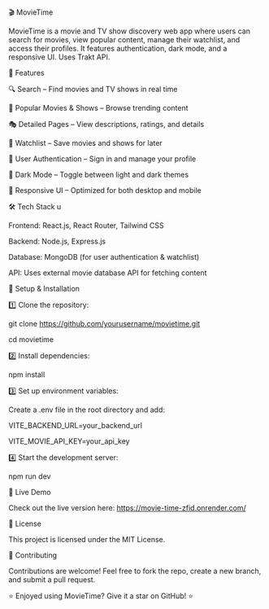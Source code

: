 🎬 MovieTime

MovieTime is a movie and TV show discovery web app where users can search for movies, view popular content, manage their watchlist, and access their profiles. It features authentication, dark mode, and a responsive UI. Uses Trakt API.

🚀 Features

🔍 Search – Find movies and TV shows in real time

🌟 Popular Movies & Shows – Browse trending content

🎭 Detailed Pages – View descriptions, ratings, and details

📜 Watchlist – Save movies and shows for later

🔐 User Authentication – Sign in and manage your profile

🌙 Dark Mode – Toggle between light and dark themes

📱 Responsive UI – Optimized for both desktop and mobile

🛠️ Tech Stack u

Frontend: React.js, React Router, Tailwind CSS

Backend: Node.js, Express.js

Database: MongoDB (for user authentication & watchlist)

API: Uses external movie database API for fetching content

🎯 Setup & Installation

1️⃣ Clone the repository:

git clone https://github.com/yourusername/movietime.git

cd movietime

2️⃣ Install dependencies:

npm install

3️⃣ Set up environment variables:

Create a .env file in the root directory and add:


VITE_BACKEND_URL=your_backend_url

VITE_MOVIE_API_KEY=your_api_key

4️⃣ Start the development server:

npm run dev

🔗 Live Demo

Check out the live version here: https://movie-time-zfid.onrender.com/

📜 License

This project is licensed under the MIT License.


🤝 Contributing

Contributions are welcome! Feel free to fork the repo, create a new branch, and submit a pull request.

⭐ Enjoyed using MovieTime? Give it a star on GitHub! ⭐
